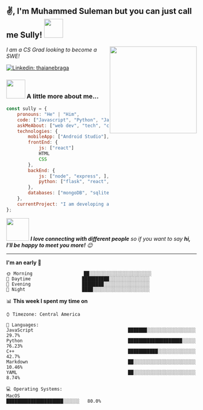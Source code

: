 

<h2>✌, I'm Muhammed Suleman but you can just call me Sully! <img src="https://media.giphy.com/media/12oufCB0MyZ1Go/giphy.gif" width="50"></h2>
<img align='right' src="https://img1.joyreactor.com/pics/post/car-start-engine-1553935.gif" width="230">
<p><em>I am a CS Grad looking to become a SWE! </a>
</em></p>


[![Linkedin: thaianebraga](https://img.shields.io/badge/-Muhammed-blue?style=flat-square&logo=Linkedin&logoColor=white&link=https://www.linkedin.com/in/motiwalam/)](https://www.linkedin.com/in/motiwalam/)


### <img src="https://media.giphy.com/media/VgCDAzcKvsR6OM0uWg/giphy.gif" width="50"> A little more about me...  

```javascript
const sully = {
    pronouns: "He" | "Him",
    code: ["Javascript", "Python", "Java", "C++", "HTML", "CSS"],
    askMeAbout: ["web dev", "tech", "cars"],
    technologies: {
        mobileApp: ["Android Studio"],
        frontEnd: {
            js: ["react"]
            HTML
            CSS
        },
        backEnd: {
            js: ["node", "express", ],
            python: ["flask", "react", ]
        },
        databases: ["mongoDB", "sqlite"],
    },
    currentProject: "I am developing an web app for customer loyalty",
};
```

<img src="https://media.giphy.com/media/LnQjpWaON8nhr21vNW/giphy.gif" width="60"> <em><b>I love connecting with different people</b> so if you want to say <b>hi, I'll be happy to meet you more!</b> 😊</em>

---
<!--START_SECTION:waka-->
**I'm an early 🐤** 

```text                  
🌞 Morning                   ██░░░░░░░░░░░░░░░░░░░░░░░
🌆 Daytime                   ██████████░░░░░░░░░░░░░░░  
🌃 Evening                   ████████░░░░░░░░░░░░░░░░░   
🌙 Night                     ████░░░░░░░░░░░░░░░░░░░░░    

```


📊 **This week I spent my time on** 

```text
⌚︎ Timezone: Central America

💬 Languages: 
JavaScript                                   ███████░░░░░░░░░░░░░░░░░░   29.7% 
Python                                       ████████████████████░░░░░   76.23%
C++                                          ███████████░░░░░░░░░░░░░░   42.7%
Markdown                                     ██░░░░░░░░░░░░░░░░░░░░░░░   10.46% 
YAML                                         ██░░░░░░░░░░░░░░░░░░░░░░░   8.74%

💻 Operating Systems: 
MacOS                                        █████████████████████░░░░░░   80.0%

```


<!--END_SECTION:waka-->

